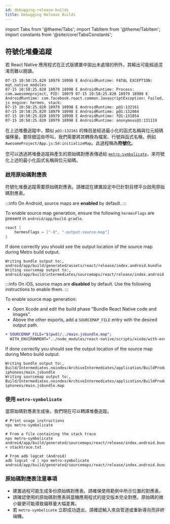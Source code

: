 ```yaml
---
id: debugging-release-builds
title: Debugging Release Builds
---
```


import Tabs from '@theme/Tabs'; import TabItem from '@theme/TabItem'; import constants from '@site/core/TabsConstants';

## 符號化堆疊追蹤

若 React Native 應用程式在正式版建置中拋出未處理的例外，其輸出可能經過混淆而難以閱讀。

```shell
07-15 10:58:25.820 18979 18998 E AndroidRuntime: FATAL EXCEPTION: mqt_native_modules
07-15 10:58:25.820 18979 18998 E AndroidRuntime: Process: com.awesomeproject, PID: 18979 07-15 10:58:25.820 18979 18998 E AndroidRuntime: com.facebook.react.common.JavascriptException: Failed, js engine: hermes, stack:
07-15 10:58:25.820 18979 18998 E AndroidRuntime: p@1:132161
07-15 10:58:25.820 18979 18998 E AndroidRuntime: p@1:132084
07-15 10:58:25.820 18979 18998 E AndroidRuntime: f@1:131854
07-15 10:58:25.820 18979 18998 E AndroidRuntime: anonymous@1:131119
```

在上述堆疊追蹤中，類似 `p@1:132161` 的條目是經過最小化的函式名稱與位元組碼偏移量。要除錯這些呼叫，我們需要將其轉換為檔案、行號與函式名稱，例如 `AwesomeProject/App.js:54:initializeMap`。此過程稱為**符號化**。

您可以透過將堆疊追蹤與產生的原始碼對應表傳遞給 [`metro-symbolicate`](http://npmjs.com/package/metro-symbolicate)，來符號化上述的最小化函式名稱與位元組碼。

### 啟用原始碼對應表

符號化堆疊追蹤需要原始碼對應表。請確認在建置設定中已針對目標平台啟用原始碼對應表。

<Tabs groupId="platform" queryString defaultValue={constants.defaultPlatform} values={constants.platforms} className="pill-tabs">
<TabItem value="android">

:::info
On Android, source maps are **enabled** by default.
:::

To enable source map generation, ensure the following `hermesFlags` are present in `android/app/build.gradle`.

```groovy
react {
    hermesFlags = ["-O", "-output-source-map"]
}
```

If done correctly you should see the output location of the source map during Metro build output.

```text
Writing bundle output to:, android/app/build/generated/assets/react/release/index.android.bundle
Writing sourcemap output to:, android/app/build/intermediates/sourcemaps/react/release/index.android.bundle.packager.map
```

</TabItem>
<TabItem value="ios">

:::info
On iOS, source maps are **disabled** by default. Use the following instructions to enable them.
:::

To enable source map generation:

- Open Xcode and edit the build phase "Bundle React Native code and images".
- Above the other exports, add a `SOURCEMAP_FILE` entry with the desired output path.

```diff
+ SOURCEMAP_FILE="$(pwd)/../main.jsbundle.map";
  WITH_ENVIRONMENT="../node_modules/react-native/scripts/xcode/with-environment.sh"
```

If done correctly you should see the output location of the source map during Metro build output.

```text
Writing bundle output to:, Build/Intermediates.noindex/ArchiveIntermediates/application/BuildProductsPath/Release-iphoneos/main.jsbundle
Writing sourcemap output to:, Build/Intermediates.noindex/ArchiveIntermediates/application/BuildProductsPath/Release-iphoneos/main.jsbundle.map
```

</TabItem>
</Tabs>

### 使用 `metro-symbolicate`

當原始碼對應表生成後，我們現在可以轉譯堆疊追蹤。

```shell
# Print usage instructions
npx metro-symbolicate

# From a file containing the stack trace
npx metro-symbolicate android/app/build/generated/sourcemaps/react/release/index.android.bundle.map < stacktrace.txt

# From adb logcat (Android)
adb logcat -d | npx metro-symbolicate android/app/build/generated/sourcemaps/react/release/index.android.bundle.map
```

### 原始碼對應表注意事項

- 建置過程可能生成多份原始碼對應表。請確保使用範例中所示位置的對應表。
- 請確認使用的原始碼對應表與當機應用程式的提交版本完全對應。原始碼的微小變更可能導致偏移量大幅差異。
- 若 `metro-symbolicate` 立即成功退出，請確認輸入來自管道或重新導向而非終端機。